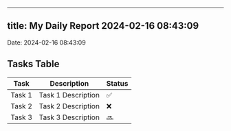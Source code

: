 
---
title: My Daily Report 2024-02-16 08:43:09
---

Date: 2024-02-16 08:43:09

## Tasks Table

| Task | Description | Status |
|------|-------------|--------|
| Task 1 | Task 1 Description | ✅ |
| Task 2 | Task 2 Description | ❌ |
| Task 3 | Task 3 Description | 🔜 |
